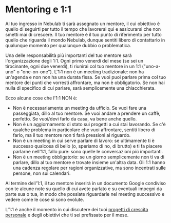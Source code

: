 # Mentoring e 1:1

Al tuo ingresso in Nebulab ti sarà assegnato un mentore, il cui obiettivo è quello di seguirti
per tutto il tempo che lavorerai qui e assicurarsi che non smetti mai di crescere. Il tuo mentore è 
il tuo punto di riferimento per tutto quello che riguarda il mondo Nebulab, dunque sentiti libero di
contattarlo in qualunque momento per qualunque dubbio o problematica.

Una delle responsabilità più importanti del tuo mentore sarà l'organizzazione degli 1:1. Ogni primo 
venerdì del mese (se sei un tirocinante, ogni due venerdì), ti riunirai col tuo mentore in un 1:1 
("uno-a-uno" o "one-on-one"). L'1:1 non è un meeting tradizionale: non ha un'agenda e non non ha una 
durata fissa. Se vuoi puoi parlare prima col tuo mentore dei punti che vorresti affrontare, ma non è 
obbligatorio. Se non hai nulla di specifico di cui parlare, sarà semplicemente una chiacchierata.

Ecco alcune cose che l'1:1 NON è:

- Non è necessariamente un meeting da ufficio. Se vuoi fare una passeggiata, dillo al tuo mentore. 
Se vuoi andare a prendere un caffè, perfetto. Se vuoi/devi farlo da casa, va bene anche quello.
- Non è un aggiornamento di stato sui progetti a cui stai lavorando. Se c'è qualche problema in
particolare che vuoi affrontare, sentiti libero di farlo, ma il tuo mentore non ti farà pressioni
al riguardo.
- Non è un meeting in cui serve parlare di lavoro: se ultimamente ti è successo qualcosa di bello 
(o, speriamo di no, di brutto) e ti fa piacere parlarne nell'1:1, fallo pure: sono quelle le 
conversazioni più importanti.
- Non è un meeting obbligatorio: se un giorno semplicemente non ti va di parlare, dillo al tuo 
mentore e trovate insieme un'altra data. Gli 1:1 hanno una cadenza regolare per ragioni 
organizzative, ma sono incentrati sulle persone, non sui calendari.

Al termine dell'1:1, il tuo mentore inserirà in un documento Google condiviso con te alcune note su
quello di cui avete parlato e su eventuali impegni da parte sua o tua, in modo che possiate 
riguardarle nel meeting successivo e vedere come le cose si sono evolute.

L'1:1 è anche il momento in cui discutere dei tuoi [progetti di crescita personale](https://github.com/nebulab/playbook/blob/master/crescita-personale/venerdi.md) 
e degli obiettivi che ti sei prefissato per il mese.
